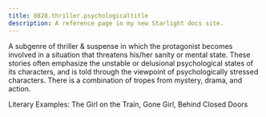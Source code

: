 ```yaml
---
title: 0828.thriller.psychologicaltitle
description: A reference page in my new Starlight docs site.
---
```

A subgenre of thriller & suspense in which the protagonist becomes involved in a situation 
that threatens his/her sanity or mental state. 
These stories often emphasize the unstable or delusional psychological states of its characters, 
and is told through the viewpoint of psychologically stressed characters. 
There is a combination of tropes from mystery, drama, and action. 

Literary Examples: The Girl on the Train, Gone Girl, Behind Closed Doors
